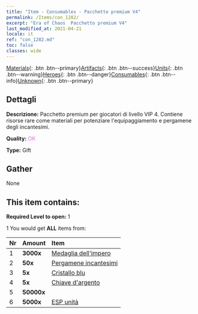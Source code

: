 ```yaml
---
title: "Item - Consumables - Pacchetto premium V4"
permalink: /Items/con_1282/
excerpt: "Era of Chaos  Pacchetto premium V4"
last_modified_at: 2021-04-21
locale: it
ref: "con_1282.md"
toc: false
classes: wide
---
```

 [Materials](/it/Items/){: .btn .btn--primary}[Artifacts](/it/Items/Artifacts/){: .btn .btn--success}[Units](/it/Items/Units/){: .btn .btn--warning}[Heroes](/it/Items/Heroes/){: .btn .btn--danger}[Consumables](/it/Items/Consumables/){: .btn .btn--info}[Unknown](/it/Items/Unknown/){: .btn .btn--primary}

## Dettagli
 **Descrizione:** Pacchetto premium per giocatori di livello VIP 4. Contiene risorse rare come materiali per potenziare l'equipaggiamento e pergamene degli incantesimi.

 **Quality:** <span style="color: #DA70D6">OK</span>

 **Type:** Gift

## Gather

  None

## This item contains:

 **Required Level to open:** 1

 1 You would get **ALL** items  from:

  | Nr | Amount |     Item    |
  |:---|:-------|:------------|
  | 1 |  **3000x** | [Medaglia dell'impero](/it/Items/con_904/) |  | 
  | 2 |  **50x** | [Pergamene incantesimi](/it/Items/con_694/) |  | 
  | 3 |  **5x** | [Cristallo blu](/it/Items/con_716/) |  | 
  | 4 |  **5x** | [Chiave d'argento](/it/Items/con_693/) |  | 
  | 5 |  **50000x** | <i class="fas fa-coins"/> |  | 
  | 6 |  **5000x** | [ESP unità](/it/Items/con_902/) |  | 
